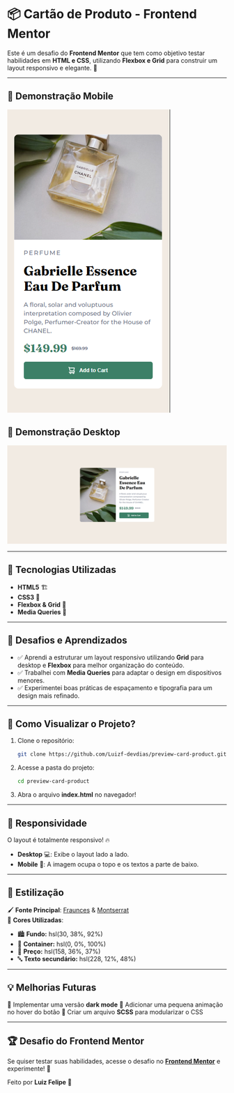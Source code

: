 # 📦 Cartão de Produto - Frontend Mentor

Este é um desafio do **Frontend Mentor** que tem como objetivo testar habilidades em **HTML e CSS**, utilizando **Flexbox e Grid** para construir um layout responsivo e elegante. 🎯

---

## 📸 Demonstração Mobile

![Preview do Projeto](src/images/demonstração%20mobile.png)

## 📸 Demonstração Desktop

![Preview do Projeto](src/images/Demostração%20desktop.png)

---

## 🚀 Tecnologias Utilizadas

- **HTML5** 🏗️
- **CSS3** 🎨
- **Flexbox & Grid** 📐
- **Media Queries** 📱

---

## 📌 Desafios e Aprendizados

- ✅ Aprendi a estruturar um layout responsivo utilizando **Grid** para desktop e **Flexbox** para melhor organização do conteúdo.
- ✅ Trabalhei com **Media Queries** para adaptar o design em dispositivos menores.
- ✅ Experimentei boas práticas de espaçamento e tipografia para um design mais refinado.

---

## 🎯 Como Visualizar o Projeto?

1. Clone o repositório:
   ```bash
   git clone https://github.com/Luizf-devdias/preview-card-product.git
   ```
2. Acesse a pasta do projeto:
   ```bash
   cd preview-card-product
   ```
3. Abra o arquivo **index.html** no navegador!

---

## 📱 Responsividade

O layout é totalmente responsivo! 🔥
- **Desktop** 💻: Exibe o layout lado a lado.
- **Mobile** 📱: A imagem ocupa o topo e os textos a parte de baixo.

---

## 🎨 Estilização

🖌 **Fonte Principal**: [Fraunces](https://fonts.google.com/specimen/Fraunces) & [Montserrat](https://fonts.google.com/specimen/Montserrat)  
🌈 **Cores Utilizadas**:
- 🏙 **Fundo:** hsl(30, 38%, 92%)
- 🏢 **Container:** hsl(0, 0%, 100%)
- 🌿 **Preço:** hsl(158, 36%, 37%)
- 🔤 **Texto secundário:** hsl(228, 12%, 48%)

---

## 💡 Melhorias Futuras

🚀 Implementar uma versão **dark mode**
🚀 Adicionar uma pequena animação no hover do botão
🚀 Criar um arquivo **SCSS** para modularizar o CSS

---

## 🏆 Desafio do Frontend Mentor

Se quiser testar suas habilidades, acesse o desafio no **[Frontend Mentor](https://www.frontendmentor.io/)** e experimente! 🏅

Feito por **Luiz Felipe** 🚀


